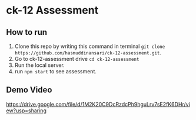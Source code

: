 # ck-12 Assessment

## How to run

1. Clone this repo by writing this command in terminal `git clone https://github.com/hasmuddinansari/ck-12-assessment.git`.
2. Go to ck-12-assessment drive `cd ck-12-assessment`
3. Run the local server.
4. run `npm start` to see assessment.

## Demo Video

https://drive.google.com/file/d/1M2K20C9DcRzdcPh9hguLrv7sE2fK6DHr/view?usp=sharing
